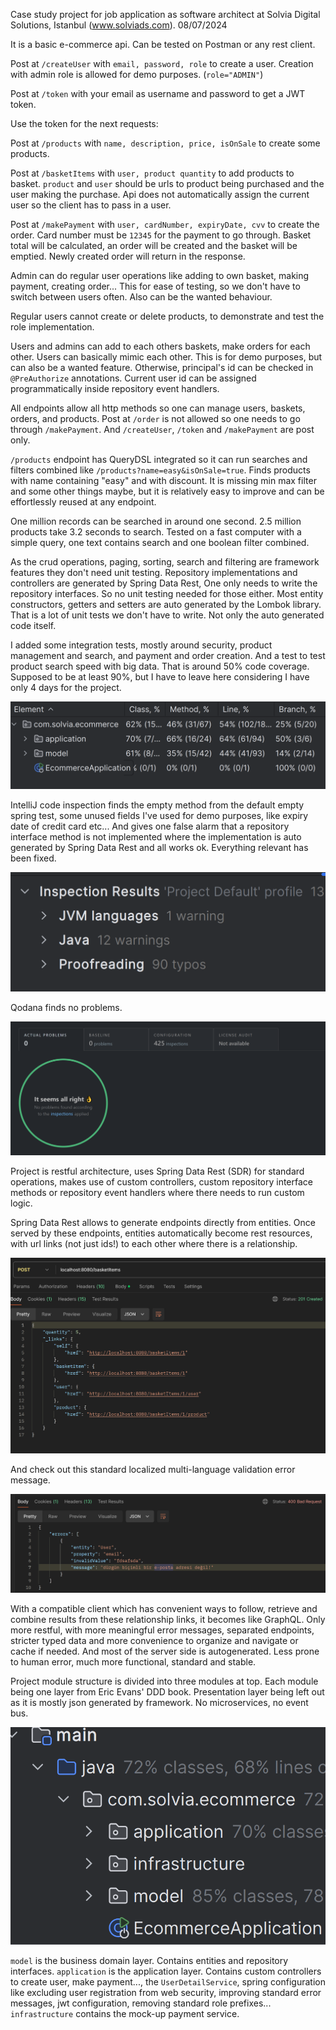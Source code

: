 Case study project for job application as software architect at Solvia Digital Solutions, Istanbul (www.solviads.com). 08/07/2024

It is a basic e-commerce api. Can be tested on Postman or any rest client.

Post at `/createUser` with `email, password, role` to create a user. Creation with admin role is allowed for demo purposes. (`role="ADMIN"`)

Post at `/token` with your email as username and password to get a JWT token.

Use the token for the next requests:

Post at `/products` with `name, description, price, isOnSale` to create some products.

Post at `/basketItems` with `user, product quantity` to add products to basket. `product` and `user` should be urls to product being purchased and the user making the purchase. Api does not automatically assign the current user so the client has to pass in a user.

Post at `/makePayment` with `user, cardNumber, expiryDate, cvv` to create the order. Card number must be `12345` for the payment to go through. Basket total will be calculated, an order will be created and the basket will be emptied. Newly created order will return in the response.
   
Admin can do regular user operations like adding to own basket, making payment, creating order... This for ease of testing, so we don't have to switch between users often. Also can be the wanted behaviour.

Regular users cannot create or delete products, to demonstrate and test the role implementation.

Users and admins can add to each others baskets, make orders for each other. Users can basically mimic each other. This is for demo purposes, but can also be a wanted feature. Otherwise, principal's id can be checked in `@PreAuthorize` annotations. Current user id can be assigned programmatically inside repository event handlers.

All endpoints allow all http methods so one can manage users, baskets, orders, and products. Post at `/order` is not allowed so one needs to go through `/makePayment`. And `/createUser`, `/token` and `/makePayment` are post only.

`/products` endpoint has QueryDSL integrated so it can run searches and filters combined like `/products?name=easy&isOnSale=true`. Finds products with name containing "easy" and with discount. It is missing min max filter and some other things maybe, but it is relatively easy to improve and can be effortlessly reused at any endpoint.

One million records can be searched in around one second. 2.5 million products take 3.2 seconds to search. Tested on a fast computer with a simple query, one text contains search and one boolean filter combined.

As the crud operations, paging, sorting, search and filtering are framework features they don't need unit testing.
Repository implementations and controllers are generated by Spring Data Rest, One only needs to write the repository interfaces. So no unit testing needed for those either.
Most entity constructors, getters and setters are auto generated by the Lombok library.
That is a lot of unit tests we don't have to write. Not only the auto generated code itself.

I added some integration tests, mostly around security, product management and search, and payment and order creation. And a test to test product search speed with big data. That is around 50% code coverage. Supposed to be at least 90%, but I have to leave here considering I have only 4 days for the project. 

![img_2.png](img_2.png)

IntelliJ code inspection finds the empty method from the default empty spring test, some unused fields I've used for demo purposes, like expiry date of credit card etc... And gives one false alarm that a repository interface method is not implemented where the implementation is auto generated by Spring Data Rest and all works ok. Everything relevant has been fixed.

![img_1.png](img_1.png)

Qodana finds no problems. 

![img.png](img.png)

Project is restful architecture, uses Spring Data Rest (SDR) for standard operations, makes use of custom controllers, custom repository interface methods or repository event handlers where there needs to run custom logic.

Spring Data Rest allows to generate endpoints directly from entities. Once served by these endpoints, entities automatically become rest resources, with url links (not just ids!) to each other where there is a relationship.

![img_5.png](img_5.png)

And check out this standard localized multi-language validation error message.

![img_4.png](img_4.png)

With a compatible client which has convenient ways to follow, retrieve and combine results from these relationship links, it becomes like GraphQL. Only more restful, with more meaningful error messages, separated endpoints, stricter typed data and more convenience to organize and navigate or cache if needed. And most of the server side is autogenerated. Less prone to human error, much more functional, standard and stable.

Project module structure is divided into three modules at top. Each module being one layer from Eric Evans' DDD book. Presentation layer being left out as it is mostly json generated by framework. No microservices, no event bus.

![img_3.png](img_3.png)

`model` is the business domain layer. Contains entities and repository interfaces.
`application` is the application layer. Contains custom controllers to create user, make payment..., the `UserDetailService`, spring configuration like excluding user registration from web security, improving standard error messages, jwt configuration, removing standard role prefixes...
`infrastructure` contains the mock-up payment service.
